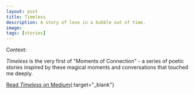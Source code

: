 ```yaml
---
layout: post
title: Timeless
description: A story of love in a bubble out of time.
image:
tags: [stories]
---
```


Context: 

*Timeless* is the very first of "Moments of Connection" - a series of poetic stories inspired by these magical moments and conversations that touched me deeply.

[Read *Timeless* on Medium](https://medium.com/honeyboom-xyz/timeless-939949944214){:target="_blank"}